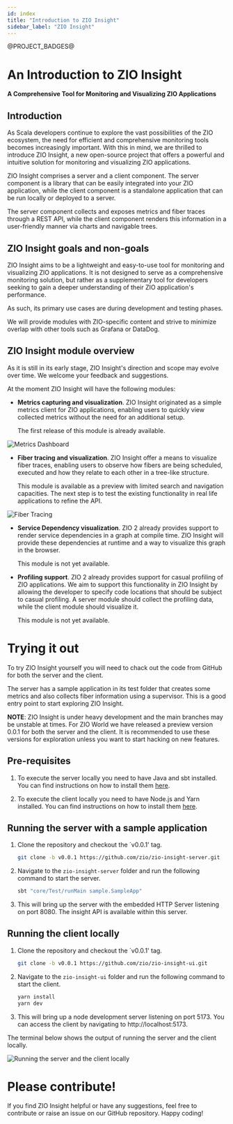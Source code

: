 ```yaml
---
id: index
title: "Introduction to ZIO Insight"
sidebar_label: "ZIO Insight"
---
```


@PROJECT_BADGES@

# An Introduction to ZIO Insight

**A Comprehensive Tool for Monitoring and Visualizing ZIO Applications**

## Introduction

As Scala developers continue to explore the vast possibilities of the ZIO ecosystem, the need for efficient and comprehensive monitoring tools becomes increasingly important. With this in mind, we are thrilled to introduce ZIO Insight, a new open-source project that offers a powerful and intuitive solution for monitoring and visualizing ZIO applications.

ZIO Insight comprises a server and a client component. The server component is a library that can be easily integrated into your ZIO application, while the client component is a standalone application that can be run locally or deployed to a server.

The server component collects and exposes metrics and fiber traces through a REST API, while the client component renders this information in a user-friendly manner via charts and navigable trees.

## ZIO Insight goals and non-goals

ZIO Insight aims to be a lightweight and easy-to-use tool for monitoring and visualizing ZIO applications. It is not designed to serve as a comprehensive monitoring solution, but rather as a supplementary tool for developers seeking to gain a deeper understanding of their ZIO application's performance.

As such, its primary use cases are during development and testing phases.

We will provide modules with ZIO-specific content and strive to minimize overlap with other tools such as Grafana or DataDog.

## ZIO Insight module overview

As it is still in its early stage, ZIO Insight's direction and scope may evolve over time. We welcome your feedback and suggestions.

At the moment ZIO Insight will have the following modules:

- **Metrics capturing and visualization**. ZIO Insight originated as a simple metrics client for ZIO applications, enabling users to quickly view collected metrics without the need for an additional setup.

  The first release of this module is already available.

![Metrics Dashboard](../img/Metrics.png)

- **Fiber tracing and visualization**. ZIO Insight offer a means to visualize fiber traces, enabling users to observe how fibers are being scheduled, executed and how they relate to each other in a tree-like structure.

  This module is available as a preview with limited search and navigation capacities. The next step is to test the existing functionality in real life applications to refine the API.

![Fiber Tracing](../img/FiberTraces.png)

- **Service Dependency visualization**. ZIO 2 already provides support to render service dependencies in a graph at compile time. ZIO Insight will provide these dependencies at runtime and a way to visualize this graph in the browser.

  This module is not yet available.

- **Profiling support**. ZIO 2 already provides support for casual profiling of ZIO applications. We aim to support this functionality in ZIO Insight by allowing the developer to specify code locations that should be subject to casual profiling. A server module should collect the profiling data, while the client module should visualize it.

  This module is not yet available.

# Trying it out

To try ZIO Insight yourself you will need to chack out the code from GitHub for both the server and the client.

The server has a sample application in its test folder that creates some metrics and also collects fiber information using a supervisor. This is a good entry point to start exploring ZIO Insight.

**NOTE**: ZIO Insight is under heavy development and the main branches may be unstable at times. For ZIO World we have released a preview version 0.0.1 for both the server and the client. It is recommended to use these versions for exploration unless you want to start hacking on new features.

## Pre-requisites

1. To execute the server locally you need to have Java and sbt installed. You can find instructions on how to install them [here](https://www.scala-sbt.org/1.x/docs/Setup.html).

1. To execute the client locally you need to have Node.js and Yarn installed. You can find instructions on how to install them [here](https://yarnpkg.com/getting-started/install).

## Running the server with a sample application

1. Clone the repository and checkout the ´v0.0.1' tag.

   ```bash
   git clone -b v0.0.1 https://github.com/zio/zio-insight-server.git
   ```

1. Navigate to the `zio-insight-server` folder and run the following command to start the server.

   ```bash
   sbt "core/Test/runMain sample.SampleApp"
   ```

1. This will bring up the server with the embedded HTTP Server listening on port 8080. The insight API is available within this server.

## Running the client locally

1. Clone the repository and checkout the ´v0.0.1' tag.

   ```bash
   git clone -b v0.0.1 https://github.com/zio/zio-insight-ui.git
   ```

1. Navigate to the `zio-insight-ui` folder and run the following command to start the client.

   ```bash
   yarn install
   yarn dev
   ```

1. This will bring up a node development server listening on port 5173. You can access the client by navigating to http://localhost:5173.

The terminal below shows the output of running the server and the client locally.

![Running the server and the client locally](../img/Running.png)

# Please contribute!

If you find ZIO Insight helpful or have any suggestions, feel free to contribute or raise an issue on our GitHub repository. Happy coding!
